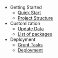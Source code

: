 * Getting Started
    * [Quick Start](quickstart.md)
    * [Project Structure](projstruct.md)
* Customization
    * [Update Data](dataedit.md)
    * [List of packages](packages.md)
* Deployment
    * [Grunt Tasks](grunttasks.md)
    * [Deployment](deployment.md)
